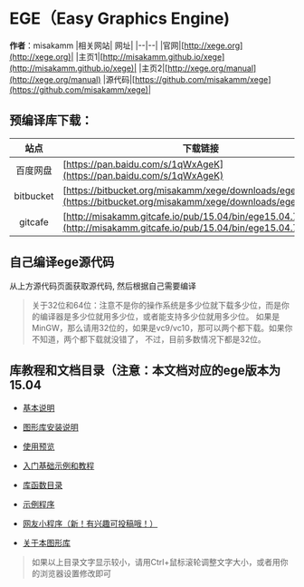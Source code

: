 # EGE（Easy Graphics Engine)
**作者**：misakamm
|相关网站| 网址|
|--|--|
|官网|[http://xege.org](http://xege.org)|
|主页1|[http://misakamm.github.io/xege](http://misakamm.github.io/xege)|
|主页2|[http://xege.org/manual](http://xege.org/manual)
|源代码|[https://github.com/misakamm/xege](https://github.com/misakamm/xege)|

## 预编译库下载：
|站点 | 下载链接|
|:--:|--|
|百度网盘 |[https://pan.baidu.com/s/1qWxAgeK](https://pan.baidu.com/s/1qWxAgeK) |
|bitbucket | [https://bitbucket.org/misakamm/xege/downloads/ege15.04.7z](https://bitbucket.org/misakamm/xege/downloads/ege15.04.7z)|
|gitcafe|[http://misakamm.gitcafe.io/pub/15.04/bin/ege15.04.7z](http://misakamm.gitcafe.io/pub/15.04/bin/ege15.04.7z)|

## 自己编译ege源代码

从上方源代码页面获取源代码, 然后根据自己需要编译

>关于32位和64位：注意不是你的操作系统是多少位就下载多少位，而是你的编译器是多少位就用多少位，或者能支持多少位就用多少位。
>如果是MinGW，那么请用32位的，如果是vc9/vc10，那可以两个都下载。如果你不知道，两个都下载就没错了，
不过，目前多数情况下都是32位。

## 库教程和文档目录（注意：本文档对应的ege版本为15.04

* [基本说明](http://xege.org/manual/intro/index.htm)

* [图形库安装说明](http://xege.org/manual/setup/index.htm)

* [使用预览](http://xege.org/manual/preview/index.htm)

* [入门基础示例和教程](http://xege.org/manual/tutorial/index.htm)

* [库函数目录](http://xege.org/manual/api/index.htm)

* [示例程序](http://xege.org/manual/demo/index.htm)

* [网友小程序（新！有兴趣可投稿哦！）](http://xege.org/manual/netfriendsdemo/index.htm)

* [关于本图形库](http://xege.org/manual/about/index.htm)

> 如果以上目录文字显示较小，请用Ctrl+鼠标滚轮调整文字大小，或者用你的浏览器设置修改即可
